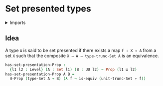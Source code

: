 # Set presented types

<details><summary>Imports</summary>
```agda
module foundation.set-presented-types where
open import foundation.equivalences
open import foundation.existential-quantification
open import foundation.functions
open import foundation.propositions
open import foundation.set-truncations
open import foundation.sets
open import foundation.universe-levels
```
</details>

## Idea

A type `A` is said to be set presented if there exists a map `f : X → A` from a set `X` such that the composite `X → A → type-trunc-Set A` is an equivalence.

```agda
has-set-presentation-Prop :
  {l1 l2 : Level} (A : Set l1) (B : UU l2) → Prop (l1 ⊔ l2)
has-set-presentation-Prop A B =
  ∃-Prop (type-Set A → B) (λ f → is-equiv (unit-trunc-Set ∘ f))
```
